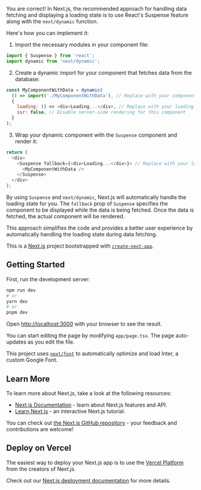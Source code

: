 You are correct! In Next.js, the recommended approach for handling data fetching and displaying a loading state is to use React's Suspense feature along with the `next/dynamic` function.

Here's how you can implement it:

1. Import the necessary modules in your component file:
```javascript
import { Suspense } from 'react';
import dynamic from 'next/dynamic';
```

2. Create a dynamic import for your component that fetches data from the database:
```javascript
const MyComponentWithData = dynamic(
  () => import('./MyComponentWithData'), // Replace with your component that fetches data
  {
    loading: () => <div>Loading...</div>, // Replace with your loading spinner component
    ssr: false, // Disable server-side rendering for this component
  }
);
```

3. Wrap your dynamic component with the `Suspense` component and render it:
```javascript
return (
  <div>
    <Suspense fallback={<div>Loading...</div>}> // Replace with your loading spinner component
      <MyComponentWithData />
    </Suspense>
  </div>
);
```

By using `Suspense` and `next/dynamic`, Next.js will automatically handle the loading state for you. The `fallback` prop of `Suspense` specifies the component to be displayed while the data is being fetched. Once the data is fetched, the actual component will be rendered.

This approach simplifies the code and provides a better user experience by automatically handling the loading state during data fetching.

This is a [Next.js](https://nextjs.org/) project bootstrapped with [`create-next-app`](https://github.com/vercel/next.js/tree/canary/packages/create-next-app).

## Getting Started

First, run the development server:

```bash
npm run dev
# or
yarn dev
# or
pnpm dev
```

Open [http://localhost:3000](http://localhost:3000) with your browser to see the result.

You can start editing the page by modifying `app/page.tsx`. The page auto-updates as you edit the file.

This project uses [`next/font`](https://nextjs.org/docs/basic-features/font-optimization) to automatically optimize and load Inter, a custom Google Font.

## Learn More

To learn more about Next.js, take a look at the following resources:

- [Next.js Documentation](https://nextjs.org/docs) - learn about Next.js features and API.
- [Learn Next.js](https://nextjs.org/learn) - an interactive Next.js tutorial.

You can check out [the Next.js GitHub repository](https://github.com/vercel/next.js/) - your feedback and contributions are welcome!

## Deploy on Vercel

The easiest way to deploy your Next.js app is to use the [Vercel Platform](https://vercel.com/new?utm_medium=default-template&filter=next.js&utm_source=create-next-app&utm_campaign=create-next-app-readme) from the creators of Next.js.

Check out our [Next.js deployment documentation](https://nextjs.org/docs/deployment) for more details.
